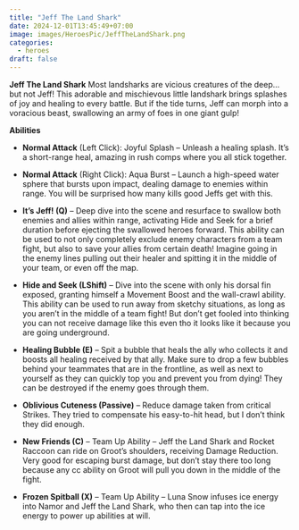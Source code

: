 ```yaml
---
title: "Jeff The Land Shark"
date: 2024-12-01T13:45:49+07:00
image: images/HeroesPic/JeffTheLandShark.png
categories:
  - heroes
draft: false
---
```


**Jeff The Land Shark** Most landsharks are vicious creatures of the deep... but not Jeff! This adorable and mischievous little landshark brings splashes of joy and healing to every battle. But if the tide turns, Jeff can morph into a voracious beast, swallowing an army of foes in one giant gulp!

**Abilities** 

- **Normal Attack** (Left Click): Joyful Splash – Unleash a healing splash. It’s a short-range heal, amazing in rush comps where you all stick together.

- **Normal Attack** (Right Click): Aqua Burst – Launch a high-speed water sphere that bursts upon impact, dealing damage to enemies within range. You will be surprised how many kills good Jeffs get with this.

- **It’s Jeff! (Q)** – Deep dive into the scene and resurface to swallow both enemies and allies within range, activating Hide and Seek for a brief duration before ejecting the swallowed heroes forward. This ability can be used to not only completely exclude enemy characters from a team fight, but also to save your allies from certain death! Imagine going in the enemy lines pulling out their healer and spitting it in the middle of your team, or even off the map.

- **Hide and Seek (LShift)** – Dive into the scene with only his dorsal fin exposed, granting himself a Movement Boost and the wall-crawl ability. This ability can be used to run away from sketchy situations, as long as you aren’t in the middle of a team fight! But don’t get fooled into thinking you can not receive damage like this even tho it looks like it because you are going underground.

- **Healing Bubble (E)** – Spit a bubble that heals the ally who collects it and boosts all healing received by that ally. Make sure to drop a few bubbles behind your teammates that are in the frontline, as well as next to yourself as they can quickly top you and prevent you from dying! They can be destroyed if the enemy goes through them.

- **Oblivious Cuteness (Passive)** – Reduce damage taken from critical Strikes. They tried to compensate his easy-to-hit head, but I don’t think they did enough.

- **New Friends (C)** – Team Up Ability – Jeff the Land Shark and Rocket Raccoon can ride on Groot’s shoulders, receiving Damage Reduction. Very good for escaping burst damage, but don’t stay there too long because any cc ability on Groot will pull you down in the middle of the fight.

- **Frozen Spitball (X)** – Team Up Ability – Luna Snow infuses ice energy into Namor and Jeff the Land Shark, who then can tap into the ice energy to power up abilities at will.